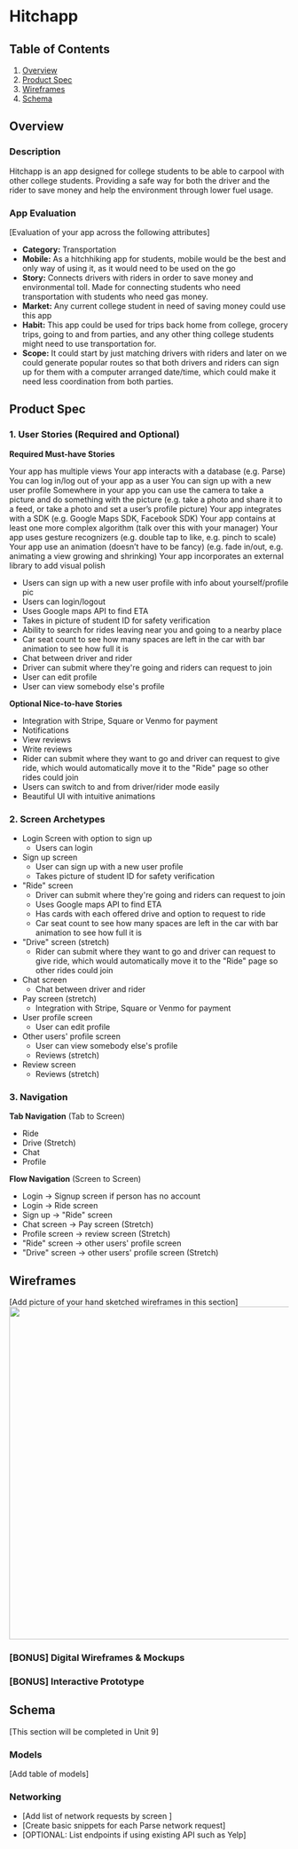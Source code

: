 # Hitchapp

## Table of Contents
1. [Overview](#Overview)
1. [Product Spec](#Product-Spec)
1. [Wireframes](#Wireframes)
2. [Schema](#Schema)

## Overview
### Description
Hitchapp is an app designed for college students to be able to carpool with other college students. Providing a safe way for both the driver and the rider to save money and help the environment through lower fuel usage.

### App Evaluation
[Evaluation of your app across the following attributes]
- **Category:** Transportation 
- **Mobile:** As a hitchhiking app for students, mobile would be the best and only way of using it, as it would need to be used on the go
- **Story:** Connects drivers with riders in order to save money and environmental toll. Made for connecting students who need transportation with students who need gas money.
- **Market:** Any current college student in need of saving money could use this app 
- **Habit:** This app could be used for trips back home from college, grocery trips, going to and from parties, and any other thing college students might need to use transportation for.
- **Scope:** It could start by just matching drivers with riders and later on we could generate popular routes so that both drivers and riders can sign up for them with a computer arranged date/time, which could make it need less coordination from both parties.

## Product Spec

### 1. User Stories (Required and Optional)

**Required Must-have Stories**

Your app has multiple views
Your app interacts with a database (e.g. Parse)
You can log in/log out of your app as a user
You can sign up with a new user profile
Somewhere in your app you can use the camera to take a picture and do something with the picture (e.g. take a photo and share it to a feed, or take a photo and set a user’s profile picture)
Your app integrates with a SDK (e.g. Google Maps SDK, Facebook SDK)
Your app contains at least one more complex algorithm (talk over this with your manager)
Your app uses gesture recognizers (e.g. double tap to like, e.g. pinch to scale)
Your app use an animation (doesn’t have to be fancy) (e.g. fade in/out, e.g. animating a view growing and shrinking)
Your app incorporates an external library to add visual polish
* Users can sign up with a new user profile with info about yourself/profile pic
* Users can login/logout
* Uses Google maps API to find ETA
* Takes in picture of student ID for safety verification
* Ability to search for rides leaving near you and going to a nearby place
* Car seat count to see how many spaces are left in the car with bar animation to see how full it is
* Chat between driver and rider
* Driver can submit where they're going and riders can request to join
* User can edit profile
* User can view somebody else's profile

**Optional Nice-to-have Stories**

* Integration with Stripe, Square or Venmo for payment
* Notifications
* View reviews
* Write reviews
* Rider can submit where they want to go and driver can request to give ride, which would automatically move it to the "Ride" page so other rides could join
* Users can switch to and from driver/rider mode easily
* Beautiful UI with intuitive animations

### 2. Screen Archetypes

* Login Screen with option to sign up
   * Users can login
* Sign up screen
   * User can sign up with a new user profile
   * Takes picture of student ID for safety verification
* "Ride" screen
   * Driver can submit where they're going and riders can request to join
   * Uses Google maps API to find ETA
   * Has cards with each offered drive and option to request to ride
   * Car seat count to see how many spaces are left in the car with bar animation to see how full it is
* "Drive" screen (stretch)
   * Rider can submit where they want to go and driver can request to give ride, which would automatically move it to the "Ride" page so other rides could join
* Chat screen
   * Chat between driver and rider
* Pay screen (stretch)
   * Integration with Stripe, Square or Venmo for payment
* User profile screen
   * User can edit profile
* Other users' profile screen
   * User can view somebody else's profile
   * Reviews (stretch)
* Review screen
   * Reviews (stretch)
 

   
   
### 3. Navigation

**Tab Navigation** (Tab to Screen)

* Ride
* Drive (Stretch)
* Chat
* Profile

**Flow Navigation** (Screen to Screen)

* Login -> Signup screen if person has no account
* Login -> Ride screen
* Sign up -> "Ride" screen
* Chat screen -> Pay screen (Stretch)
* Profile screen -> review screen (Stretch)
* "Ride" screen -> other users' profile screen
* "Drive" screen -> other users' profile screen (Stretch)

## Wireframes
[Add picture of your hand sketched wireframes in this section]
<img src="YOUR_WIREFRAME_IMAGE_URL" width=600>

### [BONUS] Digital Wireframes & Mockups

### [BONUS] Interactive Prototype

## Schema 
[This section will be completed in Unit 9]
### Models
[Add table of models]
### Networking
- [Add list of network requests by screen ]
- [Create basic snippets for each Parse network request]
- [OPTIONAL: List endpoints if using existing API such as Yelp]
